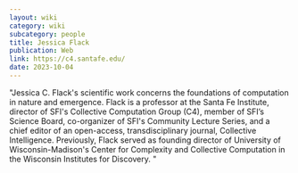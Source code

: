 ```yaml
---
layout: wiki
category: wiki
subcategory: people
title: Jessica Flack
publication: Web
link: https://c4.santafe.edu/
date: 2023-10-04
---
```


"Jessica C. Flack's scientific work concerns the foundations of computation in nature and emergence. Flack is a professor at the Santa Fe Institute, director of SFI's Collective Computation Group (C4), member of SFI’s Science Board, co-organizer of SFI's Community Lecture Series, and a chief editor of an open-access, transdisciplinary journal, Collective Intelligence. Previously, Flack served as founding director of University of Wisconsin-Madison's Center for Complexity and Collective Computation in the Wisconsin Institutes for Discovery. "
